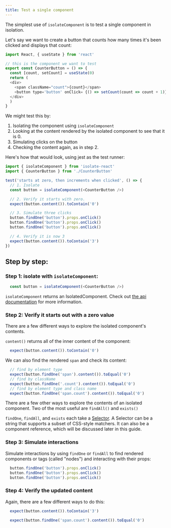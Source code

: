 ```yaml
---
title: Test a single component
---
```


The simplest use of `isolateComponent` is to test a single component in isolation.

Let's say we want to create a button that counts how many times it's been clicked and displays that count:

```javascript
import React, { useState } from 'react'

// this is the component we want to test
export const CounterButton = () => {
  const [count, setCount] = useState(0)
  return (
  <div>
    <span className="count">{count}</span>
    <button type='button' onClick= {() => setCount(count => count + 1)}>+1</button>
  </div>
  )
}
```

We might test this by:
1. Isolating the component using `isolateComponent`
2. Looking at the content rendered by the isolated component to see that it is 0.
3. Simulating clicks on the button
4. Checking the content again, as in step 2.

Here's how that would look, using jest as the test runner:

```javascript
import { isolateComponent } from 'isolate-react'
import { CounterButton } from './CounterButton'

test('starts at zero, then increments when clicked', () => {
  // 1. Isolate
  const button = isolateComponent(<CounterButton />)

  // 2. Verify it starts with zero.
  expect(button.content()).toContain('0')

  // 3. Simulate three clicks
  button.findOne('button').props.onClick()
  button.findOne('button').props.onClick()
  button.findOne('button').props.onClick()

  // 4. Verify it is now 3
  expect(button.content()).toContain('3')
})
```


## Step by step:

### Step 1: isolate with `isolateComponent`:
```javascript
  const button = isolateComponent(<CounterButton />)
```

`isolateComponent` returns an IsolatedComponent. Check out [the api documentation](./api.md) for more information.

### Step 2: Verify it starts out with a zero value

There are a few different ways to explore the isolated component's contents. 

`content()` returns all of the inner content of the component:

```javascript
  expect(button.content()).toContain('0')
```

We can also find the rendered `span` and check its content:

```javascript
  // find by element type
  expect(button.findOne('span').content()).toEqual('0')
  // find by className
  expect(button.findOne('.count').content()).toEqual('0')
  // find by element type and class name
  expect(button.findOne('span.count').content()).toEqual('0')
 ```

There are a few other ways to explore the contents of an isolated component. Two of the most useful are `findAll()` and `exists()`

`findOne`, `findAll`, and `exists` each take a [Selector](./api.md). A Selector can be a string that supports a subset of CSS-style matchers. It can also be a component reference, which will be discussed later in this guide.

### Step 3: Simulate interactions

Simulate interactions by using `findOne` or `findAll` to find rendered components or tags (called "nodes") and interacting with their props:

```javascript
  button.findOne('button').props.onClick()
  button.findOne('button').props.onClick()
  button.findOne('button').props.onClick()
```

### Step 4: Verify the updated content

Again, there are a few different ways to do this:

```javascript
  expect(button.content()).toContain('3')

  expect(button.findOne('span.count').content()).toEqual('0')
```
